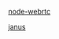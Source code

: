 [node-webrtc](https://github.com/node-webrtc/node-webrtc)

[janus](https://github.com/meetecho/janus-gateway)